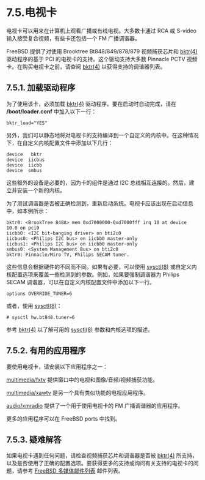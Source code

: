 # 7.5.电视卡

电视卡可以用来在计算机上观看广播或有线电视。大多数卡通过 RCA 或 S-video 输入接受复合视频，有些卡还包括一个 FM 广播调谐器。

FreeBSD 提供了对使用 Brooktree Bt848/849/878/879 视频捕获芯片和 [bktr(4)]() 驱动程序的基于 PCI 的电视卡的支持。这个驱动支持大多数 Pinnacle PCTV 视频卡。在购买电视卡之前，请查阅 [bktr(4)]() 以获得支持的调谐器列表。

## 7.5.1. 加载驱动程序

为了使用该卡，必须加载 [bktr(4)]() 驱动程序。要在启动时自动完成，请在 **/boot/loader.conf** 中加入以下一行：

```
bktr_load="YES"
```

另外，我们可以静态地将对电视卡的支持编译到一个自定义的内核中。在这种情况下，在自定义内核配置文件中添加以下几行：

```
device	 bktr
device	iicbus
device	iicbb
device	smbus
```

这些额外的设备是必要的，因为卡的组件是通过 I2C 总线相互连接的。然后，建立并安装一个新的内核。

为了测试调谐器是否被正确检测到，重新启动系统。电视卡应该出现在启动信息中，如本例所示：

```
bktr0: <BrookTree 848A> mem 0xd7000000-0xd7000fff irq 10 at device 10.0 on pci0
iicbb0: <I2C bit-banging driver> on bti2c0
iicbus0: <Philips I2C bus> on iicbb0 master-only
iicbus1: <Philips I2C bus> on iicbb0 master-only
smbus0: <System Management Bus> on bti2c0
bktr0: Pinnacle/Miro TV, Philips SECAM tuner.
```

这些信息会根据硬件的不同而不同。如果有必要，可以使用 [sysctl(8)]() 或自定义内核配置选项来覆盖一些检测到的参数。例如，如果要强制调谐器为 Philips SECAM 调谐器，可以在自定义内核配置文件中添加以下一行。

```
options OVERRIDE_TUNER=6
```

或者，使用 [sysctl(8)]()：

```
# sysctl hw.bt848.tuner=6
```

参考 [bktr(4)]() 以了解可用的 [sysctl(8)]() 参数和内核选项的描述。

## 7.5.2. 有用的应用程序

要使用电视卡，请安装以下应用程序之一：

[multimedia/fxtv]() 提供窗口中的电视和图像/音频/视频捕获功能。

[multimedia/xawtv]() 是另一个具有类似功能的电视应用程序。

[audio/xmradio]() 提供了一个用于使用电视卡的 FM 广播调谐器的应用程序。

更多的应用程序可以在 FreeBSD ports 中找到。

## 7.5.3. 疑难解答

如果电视卡遇到任何问题，请检查视频捕获芯片和调谐器是否被 [bktr(4)]() 所支持，以及是否使用了正确的配置选项。要获得更多的支持或询问有关支持的电视卡的问题，请参考 [FreeBSD 多媒体邮件列表]() 邮件列表。
